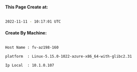 
   
#### This Page Create at:

```bash

2022-11-11 - 10:17:01 UTC

```

#### Create By Machine:

```bash

Host Name : fv-az198-160

platform  : Linux-5.15.0-1022-azure-x86_64-with-glibc2.31

Ip Local  : 10.1.0.107

```

